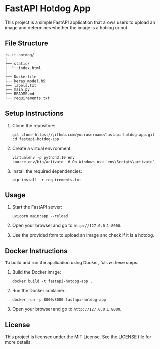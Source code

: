 # FastAPI Hotdog App

This project is a simple FastAPI application that allows users to upload an image and determines whether the image is a hotdog or not.

## File Structure
```
is-it-hotdog/
|
├── static/
|  └──index.html
|
├── Dockerfile
├── keras_model.h5
├── labels.txt
├── main.py
├── README.md
└── requirements.txt
```

## Setup Instructions

1. Clone the repository:
   ```
   git clone https://github.com/yourusername/fastapi-hotdog-app.git
   cd fastapi-hotdog-app
   ```

2. Create a virtual environment:
   ```
   virtualenv -p python3.10 env
   source env/bin/activate  # On Windows use `env\Scripts\activate`
   ```

3. Install the required dependencies:
   ```
   pip install -r requirements.txt
   ```

## Usage

1. Start the FastAPI server:
   ```
   uvicorn main:app --reload
   ```

2. Open your browser and go to `http://127.0.0.1:8000`.

3. Use the provided form to upload an image and check if it is a hotdog.

## Docker Instructions

To build and run the application using Docker, follow these steps:

1. Build the Docker image:
   ```
   docker build -t fastapi-hotdog-app .
   ```

2. Run the Docker container:
   ```
   docker run -p 8000:8000 fastapi-hotdog-app
   ```

3. Open your browser and go to `http://127.0.0.1:8000`.

## License

This project is licensed under the MIT License. See the LICENSE file for more details.